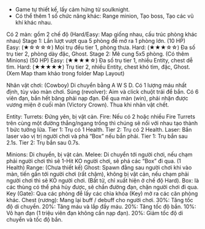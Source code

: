 - Game tự thiết kế, lấy cảm hứng từ soulknight.
- Có thể thêm 1 số chức năng khác: Range minion, Tạo boss, Tạo các vũ khí khác nhau.

Có 2 màn: gồm 2 chế độ (Hard/Easy: Map giống nhau, cấu trúc phòng khác nhau)
Stage 1: Lần lượt vượt qua 5 phòng để mở ra 1 phòng lớn. (10 HP)
Easy: (★☆☆☆☆) Mọi trụ đều tier 1, phòng thưa.
Hard: (★★★☆☆) Đa số trụ tier 2, phòng dày đặc, Ghost.
Stage 2: Mê cung 5x5 phòng. (Có thêm Minions) (50 HP)
Easy: (★★★★☆) Đa số trụ tier 1, nhiều Entity, chest dễ tìm.
Hard: (★★★★★) Trụ tier 2, nhiều Entity, chest khó tìm, đặc, Ghost.
(Xem Map tham khảo trong folder Map Layout)

Nhân vật chơi: (Cowboy)
Di chuyển bằng A W S D.
Có 1 lượng máu nhất định, tùy vào màn chơi.
Súng (revolver):
  Aim và click chuột trái để bắn.
  Có 6 viên đạn, bắn hết băng phải nạp đạn.
  Để qua màn (win), phải nhặn được vương miện ở cuối màn (Victory Crown).
  Thua khi nhân vật chết.
  
Entity:
Turrets: Đứng yên, bị vật cản.
  Fire: Nếu có 2 hoặc nhiều Fire Turrets trên cùng một đường thẳng/ngang trống thì chúng sẽ nối với nhau tạo thành 1 bức tưởng lửa.
  Tier 1: Trụ có 1 Health.
  Tier 2: Trụ có 2 Health.
  Laser: Bắn laser vào vị trị người chơi và phá “Box” nếu bắn phải.
  Tier 1: Trụ bắn sau 2.1s.
  Tier 2: Trụ bắn sau 0.7s.

Minions: Di chuyển, bị vật cản.
Melee: Di chuyển tới người chơi, nếu chạm phải người chơi thì sẽ 1-Hit KO người chơi, sẽ phá các “Box” đi qua. (1 Health)
Range: (Chưa thiết kế)
Ghost: Spawn đằng sau người chơi khi vào màn, tiến gần tới người chơi (rất chậm), không bị vật cản, nếu chạm phải người chơi thì sẽ KO người chơi. (Bất tử, chỉ xuất hiện ở chế độ Hard).
Box: là các thùng có thể phá hủy được, sẽ chắn đường đạn, chặn người chơi đi qua.
Key (Gate): Qua các phòng để lấy các chìa khóa (Key) mở ra các căn phòng khác.
Chest (rương): Mang lại buff / debuff cho người chơi.
  30%: Tăng tốc độ di chuyền.
  20%: Tăng máu và lắp đầy máu.
  20%: Tăng tốc độ bắn.
  10%: Vô hạn đạn (1 triệu viên đạn không cần nạp đạn).
  20%: Giảm tốc độ di chuyển và tốc độ bắn.
